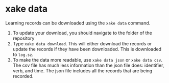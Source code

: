 # xake data

Learning records can be downloaded using the `xake data` command.

1) To update your download, you should navigate to the folder of the repository
2) Type `xake data download`. This will either download the records or update the records if they have been downloaded. This is downloaded to `log.sz`.
3) To make the data more readable, use `xake data json` or `xake data csv`. The csv file has much less information than the json file does: identifier, verb, and time. The json file includes all the records that are being recorded.
